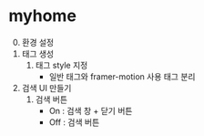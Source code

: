 # myhome

0. 환경 설정
1. 태그 생성
   1. 태그 style 지정
      - 일반 태그와 framer-motion 사용 태그 분리
2. 검색 UI 만들기
   1. 검색 버튼
      - On : 검색 창 + 닫기 버튼
      - Off : 검색 버튼
